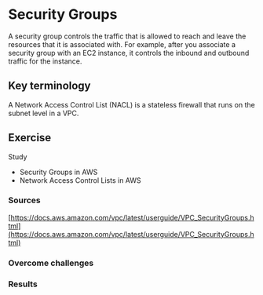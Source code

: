 # Security Groups

A security group controls the traffic that is allowed to reach and leave the resources that it is associated with. For example, after you associate a security group with an EC2 instance, it controls the inbound and outbound traffic for the instance.

## Key terminology

A Network Access Control List (NACL) is a stateless firewall that runs on the subnet level in a VPC.



## Exercise

Study
- Security Groups in AWS
- Network Access Control Lists in AWS



### Sources

[https://docs.aws.amazon.com/vpc/latest/userguide/VPC_SecurityGroups.html](https://docs.aws.amazon.com/vpc/latest/userguide/VPC_SecurityGroups.html)


### Overcome challenges

### Results

